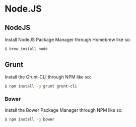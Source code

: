 # Node.JS


## NodeJS
Install NodeJS Package Manager through Homebrew like so:

```bash
$ brew install node
```


## Grunt
Install the Grunt-CLI through NPM like so:

```bash
$ npm install -g grunt grunt-cli
```

### Bower
Install the Bower Package Manager through NPM like so:

```bash
$ npm install -g bower
```

